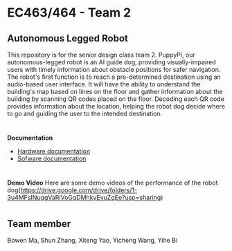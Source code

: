 # EC463/464 - Team 2
## Autonomous Legged Robot
This repository is for the senior design class team 2. PuppyPi, our autonomous-legged robot is an AI guide dog, providing visually-impaired users with timely information about obstacle positions for safer navigation. The robot's first function is to reach a pre-determined destination using an audio-based user interface. It will have the ability to understand the building's map based on lines on the floor and gather information about the building by scanning QR codes placed on the floor. Decoding each QR code provides information about the location, helping the robot dog decide where to go and guiding the user to the intended destination.

#

**Documentation**

* [Hardware documentation](https://github.com/PicassoEEA/legged_robot/tree/main/Hardware_Info)
* [Sofware documentation](https://github.com/PicassoEEA/legged_robot/tree/main/Software_Info)

#

**Demo Video**
Here are some demo videos of the performance of the robot dog(https://drive.google.com/drive/folders/1-3u4MFsINuggVaRiVoGgDMhkyEvuZgEe?usp=sharing)

#


## Team member
Bowen Ma, Shun Zhang, Xiteng Yao, Yicheng Wang, Yihe Bi
